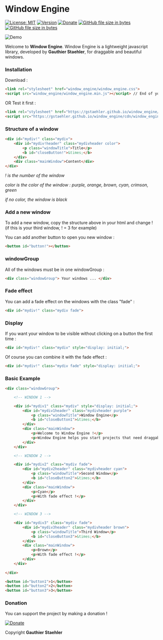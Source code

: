 # Window Engine

[![License: MIT](https://img.shields.io/github/license/GStaehler/Window-Engine.svg?color=brightgreen&label=License)](https://github.com/GStaehler/Window-Engine/blob/master/LICENSE)
[![Version](https://img.shields.io/github/release/GStaehler/Window-Engine.svg?color=Brightgreen&label=Version)](https://github.com/GStaehler/Window-Engine/releases)
[![Donate](https://img.shields.io/badge/Donate-PayPal-Brightgreen.svg)](https://www.paypal.me/GauthierStaehler)
[![GitHub file size in bytes](https://img.shields.io/github/size/GStaehler/Window_Engine/window_engine/window_engine.min.js.svg?color=green&label=window_engine.min.js)](https://github.com/GStaehler/Window-Engine/blob/master/window_engine/window_engine.min.js)
[![GitHub file size in bytes](https://img.shields.io/github/size/GStaehler/Window_Engine/window_engine/window_engine.css.svg?color=green&label=window_engine.css)](https://github.com/GStaehler/Window-Engine/blob/master/window_engine/window_engine.css)

![Demo](https://gstaehler.github.io/window_engine/window.png)

Welcome to **Window Engine**.  Window Engine is a lightweight javascript library, developed by **Gauthier Staehler**, for draggable and beautiful windows.

### Installation

Download :

```html
<link rel="stylesheet" href="window_engine/window_engine.css">
<script src="window_engine/window_engine.min.js"></script> // End of your file
```

OR Test it first :

```html
<link rel="stylesheet" href="https://gstaehler.github.io/window_engine/cdn/window_engine.css">
<script src="https://gstaehler.github.io/window_engine/cdn/window_engine.min.js"></script> // End of your file
```

### Structure of a window

```html
<div id="mydiv!" class="mydiv">
	<div id="mydiv!header" class="mydivheader color">
		<p class="windowTitle">Title</p>
		<b id="closeButton!">&times;</b>
	</div>
	<div class="mainWindow">Content</div>
</div>
```
*! is the number of the window*

*color is the color of the window : purple, orange, brown, cyan, crimson, green*

*if no color, the window is black*

### Add a new window

To add a new window, copy the structure above in your html and change ! (if this is your third window, ! = 3 for example)

You can add another button to open you new window :

```html
<button id="button!"></button>
```

### windowGroup

All of the windows must be in one windowGroup :

```html
<div class="windowGroup"> Your windows ... </div>
```

### Fade effect

You can add a fade effect on the windows with the class "fade" :

```html
<div id="mydiv!" class="mydiv fade">
```

### Display

If you want your window to be visible without clicking on a button the first time :

```html
<div id="mydiv!" class="mydiv" style="display: initial;">
```

Of course you can combine it with the fade effect :

```html
<div id="mydiv!" class="mydiv fade" style="display: initial;">
```

### Basic Example

```html
<div class="windowGroup">

	<!-- WINDOW 1 -->

	<div id="mydiv1" class="mydiv" style="display: initial;">
		<div id="mydiv1header" class="mydivheader purple">
			<p class="windowTitle">Window Engine</p>
			<b id="closeButton1">&times;</b>
		</div>
		<div class="mainWindow">
			<p>Welcome to Window Engine !</p>
			<p>Window Engine helps you start projects that need draggable and beautiful custom windows.</p>
		</div>
	</div>

	<!-- WINDOW 2 -->

	<div id="mydiv2" class="mydiv fade">
		<div id="mydiv2header" class="mydivheader cyan">
			<p class="windowTitle">Second Window</p>
			<b id="closeButton2">&times;</b>
		</div>
		<div class="mainWindow">
			<p>Cyan</p>
			<p>With fade effect !</p>
		</div>
	</div>

	<!-- WINDOW 3 -->

	<div id="mydiv3" class="mydiv fade">
		<div id="mydiv3header" class="mydivheader brown">
			<p class="windowTitle">Third Window</p>
			<b id="closeButton3">&times;</b>
		</div>
		<div class="mainWindow">
			<p>Brown</p>
			<p>With fade effect !</p>
		</div>
	</div>
	
</div>

<button id="button1">1</button>
<button id="button2">2</button>
<button id="button3">3</button>
```

### Donation

You can support the project by making a donation !

[![Donate](https://img.shields.io/badge/Donate-PayPal-Brightgreen.svg)](https://www.paypal.me/GauthierStaehler)

Copyright **Gauthier Staehler**